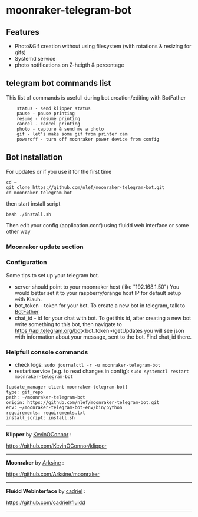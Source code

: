 # moonraker-telegram-bot

## Features
- Photo&Gif creation without using filesystem (with rotations & resizing for gifs)
- Systemd service
- photo notifications on Z-heigth & percentage

## telegram bot commands list
This list of commands is usefull during bot creation/editing with BotFather
```
    status - send klipper status
    pause - pause printing
    resume - resume printing
    cancel - cancel printing
    photo - capture & send me a photo
    gif - let's make some gif from printer cam
    poweroff - turn off moonraker power device from config
```

## Bot installation

For updates or if you use it for the first time
```
cd ~
git clone https://github.com/nlef/moonraker-telegram-bot.git
cd moonraker-telegram-bot
```
then start install script
```
bash ./install.sh
```

Then edit your config (application.conf) using fluidd web interface or some other way
### Moonraker update section

### Configuration
Some tips to set up your telegram bot.
- server should point to your moonraker host (like "192.168.1.50") You would better set it to your raspberry/orange host IP for default setup with Kiauh.
- bot_token - token for your bot. To create a new bot in telegram, talk to <a href="https://telegram.me/BotFather">BotFather</a>
- chat_id - id for your chat with bot. To get this id, after creating a new bot write something to this bot, then navigate to https://api.telegram.org/bot<bot_token>/getUpdates
  you will see json with information about your message, sent to the bot. Find chat_id there.


### Helpfull console commands
- check logs: ```sudo journalctl -r -u moonraker-telegram-bot```
- restart service (e.g. to read changes in config): ```sudo systemctl restart moonraker-telegram-bot```

```
[update_manager client moonraker-telegram-bot]
type: git_repo
path: ~/moonraker-telegram-bot
origin: https://github.com/nlef/moonraker-telegram-bot.git
env: ~/moonraker-telegram-bot-env/bin/python
requirements: requirements.txt
install_script: install.sh
```

---

**Klipper** by [KevinOConnor](https://github.com/KevinOConnor) :

https://github.com/KevinOConnor/klipper

---


**Moonraker** by [Arksine](https://github.com/Arksine) :

https://github.com/Arksine/moonraker

---

**Fluidd Webinterface** by [cadriel](https://github.com/cadriel) :

https://github.com/cadriel/fluidd

---
